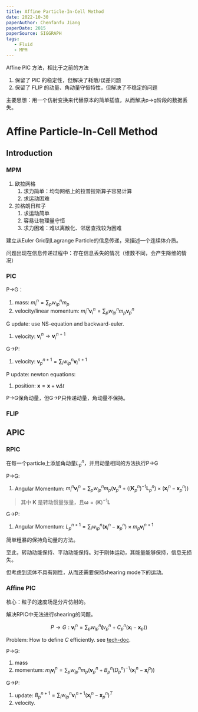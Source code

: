 ```yaml
---
title: Affine Particle-In-Cell Method
date: 2022-10-30
paperAuthor: Chenfanfu Jiang
paperDate: 2015
paperSource: SIGGRAPH
tags: 
   - Fluid​​
   - MPM​​
---
```


Affine PIC 方法，相比于之前的方法

1. 保留了 PIC 的稳定性，但解决了耗散/误差问题
2. 保留了 FLIP 的动量、角动量守恒特性，但解决了不稳定的问题

主要思想：用一个仿射变换来代替原本的简单插值，从而解决p->g阶段的数据丢失。

<!-- more -->

# Affine Particle-In-Cell Method

## Introduction


### MPM

1. 欧拉网格
   1. 求力简单：均匀网格上的拉普拉斯算子容易计算
   2. 求运动困难
2. 拉格朗日粒子
   1. 求运动简单
   2. 容易让物理量守恒
   3. 求力困难：难以离散化、邻居查找较为困难

建立从Euler Grid到Lagrange Particle的信息传递，来描述一个连续体介质。

问题出现在信息传递过程中：存在信息丢失的情况（维数不同，会产生降维的情况）

### PIC

P→G：

1. mass: $m_i^n = \sum_p w_{ip}^n m_p$
2. velocity/linear momentum: $m_i^n \mathbf v_i ^ n = \sum_p w_{ip}^n m_p \mathbf v_p^n$

G update: use NS-equation and backward-euler.

1. velocity: $\mathbf v_i ^n \rightarrow \mathbf v_i ^{n+1}$

G→P:

1. velocity: $\mathbf v_p^{n+1} = \sum_i w_{ip}^n \mathbf v_i ^ {n+1}$

P update: newton equations:

1. position: $\mathbf x = \mathbf x + \mathbf v \Delta t$

P→G保角动量，但G→P只传递动量，角动量不保持。

### FLIP

## APIC

### RPIC

在每一个particle上添加角动量$L _ p ^ n$，并用动量相同的方法执行P→G

P→G:

1. Angular Momentum: $m_i^n \mathbf v_i ^ n = \sum _ p w_{ip}^n m _ p (\mathbf v_p ^ n + ((\mathbf K_p^n)^{-1}\mathbf L _ p ^ n)\times (\mathbf x_i^n - \mathbf x _ p ^ n))$

> 其中 $\mathbf K$ 是转动惯量张量，且$\mathbf \omega = (\mathbf K)^{-1} \mathbf L$

G→P:

1. Angular Momentum: $L_p^{n+1}= \sum_i w _{ip} ^ n (\mathbf x_i^n - \mathbf x _ p ^n)\times m_p \mathbf v _{i}^{n+1}$

简单粗暴的保持角动量的方法。

至此，转动动能保持、平动动能保持。对于刚体运动，其能量能够保持，信息无损失。

但考虑到流体不具有刚性，从而还需要保持shearing mode下的运动。

### Affine PIC

核心：粒子的速度场是分片仿射的。

解决RPIC中无法进行shearing的问题。

$$
P\rightarrow G: \mathbf v_i^n = \sum_p w_{ip}^n \mathbf (v_p^n +C_p^n (\mathbf x_i - \mathbf x_p))
$$

Problem: How to define $C$ efficiently. see [tech-doc](https://www.math.ucla.edu/~cffjiang/research/apic/tech-doc.pdf).

P→G:

1. mass
2. momentum: $m_i\mathbf v_i ^n = \sum_p w_{ip}^n m_p(\mathbf v_p^n +B_p ^n(D_p^n)^{-1}(\mathbf x_i^n - \mathbf x_i^p))$

G→P:

1. update: $B _ p ^{n+1} = \sum _ i w_{ip}^{n}\mathbf v_i^{n+1}(\mathbf x_i^n - \mathbf x_p^n)^T$
2. velocity.
